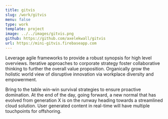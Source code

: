 ```yaml
---
title: gitvis
slug: /work/gitvis
menu: false
type: work
template: project
image: ../../images/gitvis.png
github: https://github.com/axelekwall/gitvis
url: https://mini-gitvis.firebaseapp.com
---
```

Leverage agile frameworks to provide a robust synopsis for high level overviews. Iterative approaches to corporate strategy foster collaborative thinking to further the overall value proposition. Organically grow the holistic world view of disruptive innovation via workplace diversity and empowerment.

Bring to the table win-win survival strategies to ensure proactive domination. At the end of the day, going forward, a new normal that has evolved from generation X is on the runway heading towards a streamlined cloud solution. User generated content in real-time will have multiple touchpoints for offshoring.